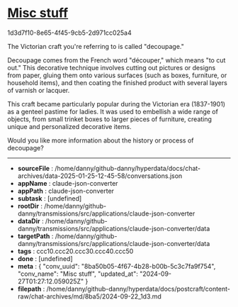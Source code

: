 # [Misc stuff](https://claude.ai/chat/8ba50b05-4f67-4b28-b00b-5c3c7fa9f754)

1d3d7f10-8e65-4f45-9cb5-2d971cc025a4

 The Victorian craft you're referring to is called "decoupage." 

Decoupage comes from the French word "découper," which means "to cut out." This decorative technique involves cutting out pictures or designs from paper, gluing them onto various surfaces (such as boxes, furniture, or household items), and then coating the finished product with several layers of varnish or lacquer.

This craft became particularly popular during the Victorian era (1837-1901) as a genteel pastime for ladies. It was used to embellish a wide range of objects, from small trinket boxes to larger pieces of furniture, creating unique and personalized decorative items.

Would you like more information about the history or process of decoupage?

---

* **sourceFile** : /home/danny/github-danny/hyperdata/docs/chat-archives/data-2025-01-25-12-45-58/conversations.json
* **appName** : claude-json-converter
* **appPath** : claude-json-converter
* **subtask** : [undefined]
* **rootDir** : /home/danny/github-danny/transmissions/src/applications/claude-json-converter
* **dataDir** : /home/danny/github-danny/transmissions/src/applications/claude-json-converter/data
* **targetPath** : /home/danny/github-danny/transmissions/src/applications/claude-json-converter/data
* **tags** : ccc10.ccc20.ccc30.ccc40.ccc50
* **done** : [undefined]
* **meta** : {
  "conv_uuid": "8ba50b05-4f67-4b28-b00b-5c3c7fa9f754",
  "conv_name": "Misc stuff",
  "updated_at": "2024-09-27T01:27:12.059025Z"
}
* **filepath** : /home/danny/github-danny/hyperdata/docs/postcraft/content-raw/chat-archives/md/8ba5/2024-09-22_1d3.md